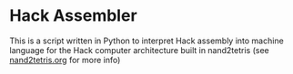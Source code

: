 # Hack Assembler

This is a script written in Python to interpret Hack assembly into machine language for the Hack computer architecture built in nand2tetris (see [nand2tetris.org](nand2tetris.org) for more info)